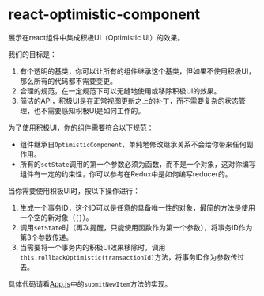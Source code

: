 # react-optimistic-component

展示在react组件中集成积极UI（Optimistic UI）的效果。

我们的目标是：

1. 有个透明的基类，你可以让所有的组件继承这个基类，但如果不使用积极UI，那么所有的代码都不需要变更。
2. 合理的规范，在一定规范下可以无缝地使用或移除积极UI的效果。
3. 简洁的API，积极UI是在正常视图更新之上的补丁，而不需要复杂的状态管理，也不需要感知积极UI是如何工作的。

为了使用积极UI，你的组件需要符合以下规范：

- 组件继承自`OptimisticComponent`，单纯地修改继承关系不会给你带来任何副作用。
- 所有的`setState`调用的第一个参数必须为函数，而不是一个对象，这对你编写组件有一定的约束性，你可以参考在Redux中是如何编写reducer的。

当你需要使用积极UI时，按以下操作进行：

1. 生成一个事务ID，这个ID可以是任意的具备唯一性的对象，最简的方法是使用一个空的新对象（`{}`）。
2. 调用`setState`时（再次提醒，只能使用函数作为第一个参数），将事务ID作为第3个参数传递。
3. 当需要将一个事务内的积极UI效果移除时，调用`this.rollbackOptimistic(transactionId)`方法，将事务ID作为参数传过去。

具体代码请看[App.js](src/App.js)中的`submitNewItem`方法的实现。
